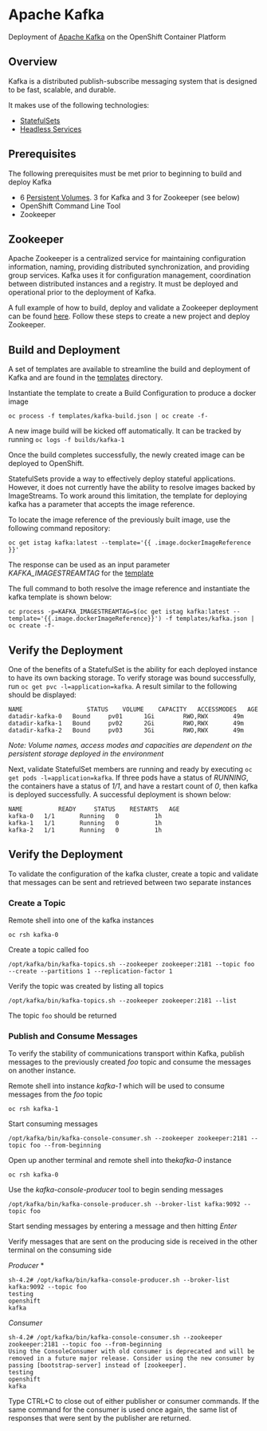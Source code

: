 Apache Kafka
============

Deployment of [Apache Kafka](https://kafka.apache.org/) on the OpenShift Container Platform

## Overview

Kafka is a distributed publish-subscribe messaging system that is designed to be fast, scalable, and durable.

It makes use of the following technologies:

* [StatefulSets](http://kubernetes.io/docs/concepts/abstractions/controllers/statefulsets/) 
* [Headless Services](http://kubernetes.io/docs/user-guide/services/#headless-services)

## Prerequisites

The following prerequisites must be met prior to beginning to build and deploy Kafka

* 6 [Persistent Volumes](https://docs.openshift.com/container-platform/3.3/architecture/additional_concepts/storage.html#architecture-additional-concepts-storage). 3 for Kafka and 3 for Zookeeper (see below)
* OpenShift Command Line Tool
* Zookeeper

## Zookeeper

Apache Zookeeper is a centralized service for maintaining configuration information, naming, providing distributed synchronization, and providing group services. Kafka uses it for configuration management, coordination between distributed instances and a registry. It must be deployed and operational prior to the deployment of Kafka. 

A full example of how to build, deploy and validate a Zookeeper deployment can be found [here](../zookeeper/README.md). Follow these steps to create a new project and deploy Zookeeper.

## Build and Deployment

A set of templates are available to streamline the build and deployment of Kafka and are found in the [templates](templates) directory.

Instantiate the template to create a Build Configuration to produce a docker image

```
oc process -f templates/kafka-build.json | oc create -f-
```

A new image build will be kicked off automatically. It can be tracked by running `oc logs -f builds/kafka-1`

Once the build completes successfully, the newly created image can be deployed to OpenShift.

StatefulSets provide a way to effectively deploy stateful applications. However, it does not currently have the ability to resolve images backed by ImageStreams. To work around this limitation, the template for deploying kafka has a parameter that accepts the image reference. 

To locate the image reference of the previously built image, use the following command repository:

```
oc get istag kafka:latest --template='{{ .image.dockerImageReference }}'
```
The response can be used as an input parameter *KAFKA_IMAGESTREAMTAG* for the [template](templates/kafka.json)

The full command to both resolve the image reference and instantiate the kafka template is shown below:

```
oc process -p=KAFKA_IMAGESTREAMTAG=$(oc get istag kafka:latest --template='{{.image.dockerImageReference}}') -f templates/kafka.json | oc create -f-
```

## Verify the Deployment

One of the benefits of a StatefulSet is the ability for each deployed instance to have its own backing storage. To verify storage was bound successfully, run `oc get pvc -l=application=kafka`. A result similar to the following should be displayed:

```
NAME                  STATUS    VOLUME    CAPACITY   ACCESSMODES   AGE
datadir-kafka-0   Bound     pv01      1Gi        RWO,RWX       49m
datadir-kafka-1   Bound     pv02      2Gi        RWO,RWX       49m
datadir-kafka-2   Bound     pv03      3Gi        RWO,RWX       49m
```*Note: Volume names, access modes and capacities are dependent on the persistent storage deployed in the environment*

Next, validate StatefulSet members are running and ready by executing `oc get pods -l=application=kafka`.  If three pods have a status of *RUNNING*, the containers have a status of *1/1*, and have a restart count of *0*, then kafka is deployed successfully. A successful deployment is shown below:

```
NAME          READY     STATUS    RESTARTS   AGE
kafka-0   1/1       Running   0          1h
kafka-1   1/1       Running   0          1h
kafka-2   1/1       Running   0          1h
```

## Verify the Deployment

To validate the configuration of the kafka cluster, create a topic and validate that messages can be sent and retrieved between two separate instances

### Create a Topic

Remote shell into one of the kafka instances

```
oc rsh kafka-0
```

Create a topic called foo

```
/opt/kafka/bin/kafka-topics.sh --zookeeper zookeeper:2181 --topic foo --create --partitions 1 --replication-factor 1
```

Verify the topic was created by listing all topics

```
/opt/kafka/bin/kafka-topics.sh --zookeeper zookeeper:2181 --list
```

The topic `foo` should be returned

### Publish and Consume Messages

To verify the stability of communications transport within Kafka, publish messages to the previously created *foo* topic and consume the messages on another instance.

Remote shell into instance *kafka-1* which will be used to consume messages from the *foo* topic

```
oc rsh kafka-1
```

Start consuming messages

```
/opt/kafka/bin/kafka-console-consumer.sh --zookeeper zookeeper:2181 --topic foo --from-beginning
```

Open up another terminal and remote shell into the*kafka-0* instance

```
oc rsh kafka-0
```

Use the *kafka-console-producer* tool to begin sending messages

```
/opt/kafka/bin/kafka-console-producer.sh --broker-list kafka:9092 --topic foo
```

Start sending messages by entering a message and then hitting *Enter*

Verify messages that are sent on the producing side is received in the other terminal on the consuming side

*Producer*
*
```
sh-4.2# /opt/kafka/bin/kafka-console-producer.sh --broker-list kafka:9092 --topic foo
testing
openshift
kafka
```

*Consumer*

```
sh-4.2# /opt/kafka/bin/kafka-console-consumer.sh --zookeeper zookeeper:2181 --topic foo --from-beginning
Using the ConsoleConsumer with old consumer is deprecated and will be removed in a future major release. Consider using the new consumer by passing [bootstrap-server] instead of [zookeeper].
testing
openshift
kafka
```

Type CTRL+C to close out of either publisher or consumer commands. If the same command for the consumer is used once again, the same list of responses that were sent by the publisher are returned. 
